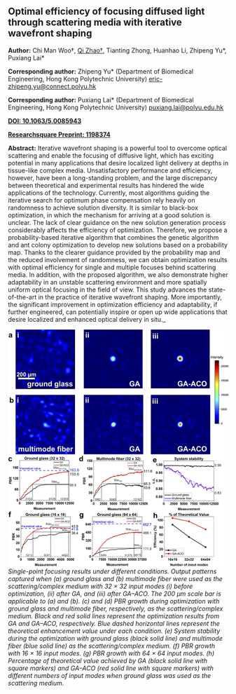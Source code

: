 ## Optimal efficiency of focusing diffused light through scattering media with iterative wavefront shaping

**Author:**  Chi Man Woo†,  <u>Qi Zhao†</u>, Tianting Zhong, Huanhao Li, Zhipeng Yu*, Puxiang Lai*

**Corresponding author:** Zhipeng Yu* (Department of Biomedical Engineering, Hong Kong Polytechnic University) eric-zhipeng.yu@connect.polyu.hk
 
**Corresponding author:** Puxiang Lai* (Department of Biomedical Engineering, Hong Kong Polytechnic University) puxiang.lai@polyu.edu.hk
 
**[DOI: 10.1063/5.0085943](https://doi.org/10.1063/5.0085943)**

**[Researchsquare Preprint: 1198374](https://doi.org/10.21203/rs.3.rs-1198374/v1)**

**Abstract:** Iterative wavefront shaping is a powerful tool to overcome optical scattering and enable the focusing of 
diffusive light, which has exciting potential in many applications that desire localized light delivery at 
depths in tissue-like complex media. Unsatisfactory performance and efficiency, however, have been a 
long-standing problem, and the large discrepancy between theoretical and experimental results has hindered 
the wide applications of the technology. Currently, most algorithms guiding the iterative search for optimum 
phase compensation rely heavily on randomness to achieve solution diversity. It is similar to black-box 
optimization, in which the mechanism for arriving at a good solution is unclear. The lack of clear guidance 
on the new solution generation process considerably affects the efficiency of optimization. Therefore, we propose 
a probability-based iterative algorithm that combines the genetic algorithm and ant colony optimization to develop 
new solutions based on a probability map. Thanks to the clearer guidance provided by the probability map and the 
reduced involvement of randomness, we can obtain optimization results with optimal efficiency for single and 
multiple focuses behind scattering media. In addition, with the proposed algorithm, we also demonstrate higher 
adaptability in an unstable scattering environment and more spatially uniform optical focusing in the field of 
view. This study advances the state-of-the-art in the practice of iterative wavefront shaping. More importantly, 
the significant improvement in optimization efficiency and adaptability, if further engineered, can potentially 
inspire or open up wide applications that desire localized and enhanced optical delivery in situ._

![Algorithm](/Publication/wfs_efficiency.jpg)
_Single-point focusing results under different conditions. Output patterns captured when (a) ground glass and 
(b) multimode fiber were used as the scattering/complex medium with 32 × 32 input modes (i) before optimization, 
(ii) after GA, and (iii) after GA–ACO. The 200 μm scale bar is applicable to (a) and (b). (c) and (d) PBR growth 
during optimization with ground glass and multimode fiber, respectively, as the scattering/complex medium. Black 
and red solid lines represent the optimization results from GA and GA–ACO, respectively. Blue dashed horizontal 
lines represent the theoretical enhancement value under each condition. (e) System stability during the optimization
with ground glass (black solid line) and multimode fiber (blue solid line) as the scattering/complex medium. (f) PBR 
growth with 16 × 16 input modes. (g) PBR growth with 64 × 64 input modes. (h) Percentage of theoretical value 
achieved by GA (black solid line with square markers) and GA–ACO (red solid line with square markers) with different 
numbers of input modes when ground glass was used as the scattering medium._
